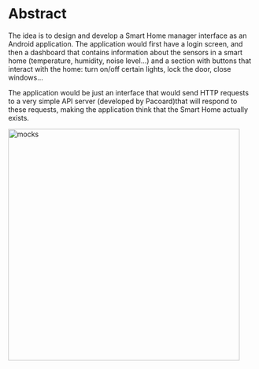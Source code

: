 # Abstract

The idea is to design and develop a Smart Home manager interface as an Android application. The application would first have a login screen, and then a dashboard that contains information about the sensors in a smart home (temperature, humidity, noise level...) and a section with buttons that interact with the home: turn on/off certain lights, lock the door, close windows...

The application would be just an interface that would send HTTP requests to a very simple API server (developed by Pacoard)that will respond to these requests, making the application think that the Smart Home actually exists. 

<img width="470" alt="mocks" src="https://user-images.githubusercontent.com/6637058/38209994-a3121c60-367b-11e8-9d8e-c37c9414f4c0.png">